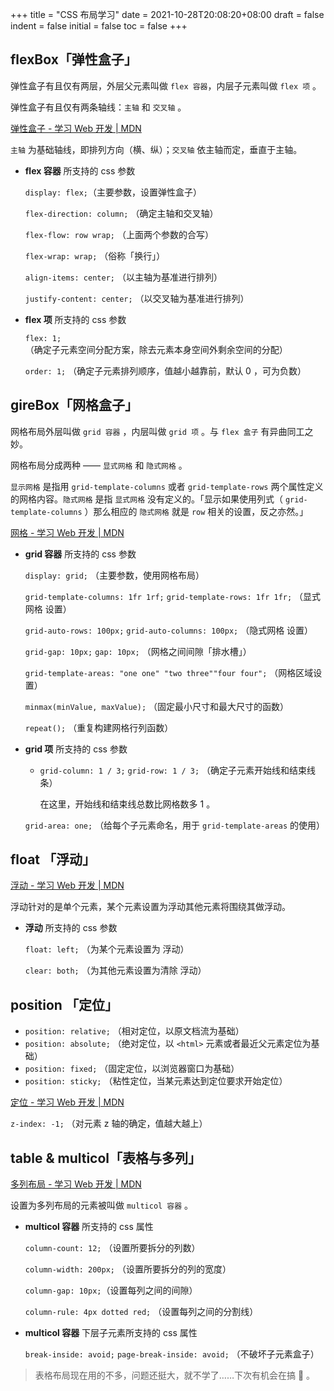 +++
title = "CSS 布局学习"
date = 2021-10-28T20:08:20+08:00
draft = false
indent = false
initial = false
toc = false
+++

## flexBox「弹性盒子」

弹性盒子有且仅有两层，外层父元素叫做 `flex 容器`，内层子元素叫做 `flex 项` 。

弹性盒子有且仅有两条轴线：`主轴`  和 `交叉轴` 。

[弹性盒子 - 学习 Web 开发 | MDN](https://developer.mozilla.org/zh-CN/docs/Learn/CSS/CSS_layout/Flexbox)

`主轴`  为基础轴线，即排列方向（横、纵）；`交叉轴` 依主轴而定，垂直于主轴。

- **flex 容器** 所支持的 css 参数

    `display: flex;`（主要参数，设置弹性盒子）

    `flex-direction: column;`  （确定主轴和交叉轴）

    `flex-flow: row wrap;` （上面两个参数的合写）

    `flex-wrap: wrap;`  （俗称「换行」）

    `align-items: center;` （以主轴为基准进行排列）

    `justify-content: center;` （以交叉轴为基准进行排列）

- **flex 项** 所支持的 css 参数

    `flex: 1;` （确定子元素空间分配方案，除去元素本身空间外剩余空间的分配）

    `order: 1;` （确定子元素排列顺序，值越小越靠前，默认 0 ，可为负数）


## gireBox「网格盒子」

网格布局外层叫做 `grid 容器` ，内层叫做 `grid 项` 。与 `flex 盒子` 有异曲同工之妙。

网格布局分成两种 —— `显式网格` 和 `隐式网格` 。

`显示网格` 是指用 `grid-template-columns` 或者 `grid-template-rows` 两个属性定义的网格内容。`隐式网格` 是指 `显式网格` 没有定义的。「显示如果使用列式（ `grid-template-columns` ）那么相应的 `隐式网格` 就是 `row` 相关的设置，反之亦然。」

[网格 - 学习 Web 开发 | MDN](https://developer.mozilla.org/zh-CN/docs/Learn/CSS/CSS_layout/Grids)

- **grid 容器** 所支持的 css 参数

    `display: grid;` （主要参数，使用网格布局）

    `grid-template-columns: 1fr 1rf;` `grid-template-rows: 1fr 1fr;` （显式网格 设置）

    `grid-auto-rows: 100px;` `grid-auto-columns: 100px;` （隐式网格 设置）

    `grid-gap: 10px;` `gap: 10px;` （网格之间间隙「排水槽」）

    `grid-template-areas: "one one" "two three""four four";` （网格区域设置）

    `minmax(minValue, maxValue);` （固定最小尺寸和最大尺寸的函数）

    `repeat();` （重复构建网格行列函数）

- **grid 项** 所支持的 css 参数
    - `grid-column: 1 / 3;` `grid-row: 1 / 3;` （确定子元素开始线和结束线条）

        在这里，开始线和结束线总数比网格数多 1 。


    `grid-area: one;` （给每个子元素命名，用于 `grid-template-areas` 的使用）


## float 「浮动」

[浮动 - 学习 Web 开发 | MDN](https://developer.mozilla.org/zh-CN/docs/Learn/CSS/CSS_layout/Floats)

浮动针对的是单个元素，某个元素设置为浮动其他元素将围绕其做浮动。

- **浮动** 所支持的 css 参数

    `float: left;` （为某个元素设置为 浮动）

    `clear: both;` （为其他元素设置为清除 浮动）


## position 「定位」

- `position: relative;` （相对定位，以原文档流为基础）
- `position: absolute;` （绝对定位，以 `<html>` 元素或者最近父元素定位为基础）
- `position: fixed;` （固定定位，以浏览器窗口为基础）
- `position: sticky;` （粘性定位，当某元素达到定位要求开始定位）

[定位 - 学习 Web 开发 | MDN](https://developer.mozilla.org/zh-CN/docs/Learn/CSS/CSS_layout/Positioning)

`z-index: -1;` （对元素 z 轴的确定，值越大越上）

## table & multicol「表格与多列」

[多列布局 - 学习 Web 开发 | MDN](https://developer.mozilla.org/zh-CN/docs/Learn/CSS/CSS_layout/Multiple-column_Layout)

设置为多列布局的元素被叫做 `multicol 容器` 。

- **multicol 容器** 所支持的 css 属性

    `column-count: 12;` （设置所要拆分的列数）

    `column-width: 200px;` （设置所要拆分的列的宽度）

    `column-gap: 10px;`（设置每列之间的间隙）

    `column-rule: 4px dotted red;` （设置每列之间的分割线）

- **multicol 容器** 下层子元素所支持的 css 属性

    `break-inside: avoid;` `page-break-inside: avoid;` （不破坏子元素盒子）


> 表格布局现在用的不多，问题还挺大，就不学了……下次有机会在搞 🤪  。
